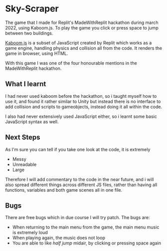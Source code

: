 # Sky-Scraper
The game that I made for Replit's MadeWithReplit hackathon during march 2022, using Kaboom.js. To play the game you click or press space to jump between two buildings.

[Kaboom.js](https://kaboomjs.com/) is a subset of JavaScript created by Replit which works as a game engine, handling physics and collision all from the code. It renders the game in browser, using HTML.

With this game I was one of the four honourable mentions in the MadeWithReplit hackathon.

## What I learnt
I had never used kaboom before the hackathon, so i taught myself how to use it, and found it rather similar to Unity but instead there is no interface to add collision and scripts to gameobjects, instead doing it all within the code.

I also had never extensively used JavaScript either, so i learnt some basic JavaScript syntax as well.

## Next Steps
As I'm sure you can tell if you take one look at the code, it is extremely
- Messy
- Unreadable
- Large

Therefore I will add commentary to the code in the near future, and i will also spread different things across different JS files, rather than having all functions, variables and both game scenes all in one file.

## Bugs

There are free bugs which in due course I will try patch. The bugs are:
- When returning to the main menu from the game, the main menu music is extremely loud
- When playing again, the music does not loop
- You are able to like *half jump* midair, by clicking or pressing space again
